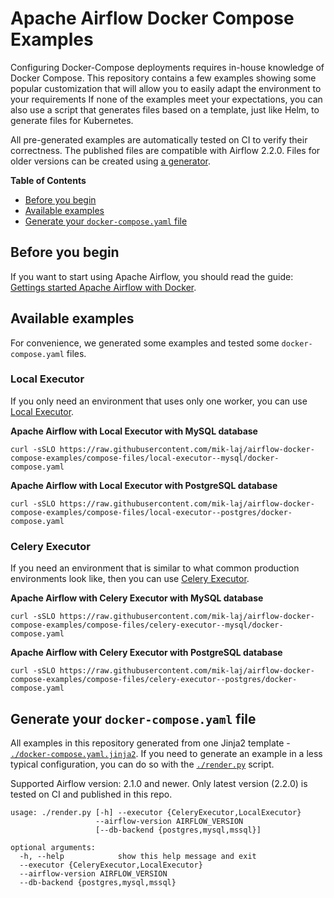 # Apache Airflow Docker Compose Examples

Configuring Docker-Compose deployments requires in-house knowledge of Docker Compose. This repository contains a few examples showing some popular customization that will allow you to easily adapt the environment to your requirements If none of the examples meet your expectations, you can also use a script that generates files based on a template, just like Helm, to generate files for Kubernetes.

All pre-generated examples are automatically tested on CI to verify their correctness. The published files are compatible with Airflow 2.2.0. Files for older versions can be created using [a generator](#generate-your-docker-composeyaml-file).

<!-- START doctoc generated TOC please keep comment here to allow auto update -->
<!-- DON'T EDIT THIS SECTION, INSTEAD RE-RUN doctoc TO UPDATE -->
**Table of Contents**

- [Before you begin](#before-you-begin)
- [Available examples](#available-examples)
- [Generate your `docker-compose.yaml` file](#generate-your-docker-composeyaml-file)

<!-- END doctoc generated TOC please keep comment here to allow auto update -->

## Before you begin

If you want to start using Apache Airflow, you should read the guide: [Gettings started Apache Airflow with Docker](http://airflow.apache.org/docs/apache-airflow/stable/start/docker.html).

## Available examples

For convenience, we generated some examples and tested some `docker-compose.yaml` files.

### Local Executor

If you only need an environment that uses only one worker, you can use [Local Executor](http://airflow.apache.org/docs/apache-airflow/2.1.4/executor/local.html).

**Apache Airflow with Local Executor with MySQL database**

```shell
curl -sSLO https://raw.githubusercontent.com/mik-laj/airflow-docker-compose-examples/compose-files/local-executor--mysql/docker-compose.yaml
```

**Apache Airflow with Local Executor with PostgreSQL database**

```shell
curl -sSLO https://raw.githubusercontent.com/mik-laj/airflow-docker-compose-examples/compose-files/local-executor--postgres/docker-compose.yaml
```

### Celery Executor

If you need an environment that is similar to what common production environments look like, then you can use [Celery Executor](http://airflow.apache.org/docs/apache-airflow/2.1.4/executor/celery.html).

**Apache Airflow with Celery Executor with MySQL database**

```shell
curl -sSLO https://raw.githubusercontent.com/mik-laj/airflow-docker-compose-examples/compose-files/celery-executor--mysql/docker-compose.yaml
```

**Apache Airflow with Celery Executor with PostgreSQL database**

```shell
curl -sSLO https://raw.githubusercontent.com/mik-laj/airflow-docker-compose-examples/compose-files/celery-executor--postgres/docker-compose.yaml
```

## Generate your `docker-compose.yaml` file

All examples in this repository generated from one Jinja2 template - [`./docker-compose.yaml.jinja2`](./docker-compose.yaml.jinja2). If you need to generate an example in a less typical configuration, you can do so with the [`./render.py`](./render.py) script.

Supported Airflow version: 2.1.0 and newer.
Only latest version (2.2.0) is tested on CI and published in this repo.

<!-- USAGE_START -->
```
usage: ./render.py [-h] --executor {CeleryExecutor,LocalExecutor}
                   --airflow-version AIRFLOW_VERSION
                   [--db-backend {postgres,mysql,mssql}]

optional arguments:
  -h, --help            show this help message and exit
  --executor {CeleryExecutor,LocalExecutor}
  --airflow-version AIRFLOW_VERSION
  --db-backend {postgres,mysql,mssql}

```
<!-- USAGE_END -->
